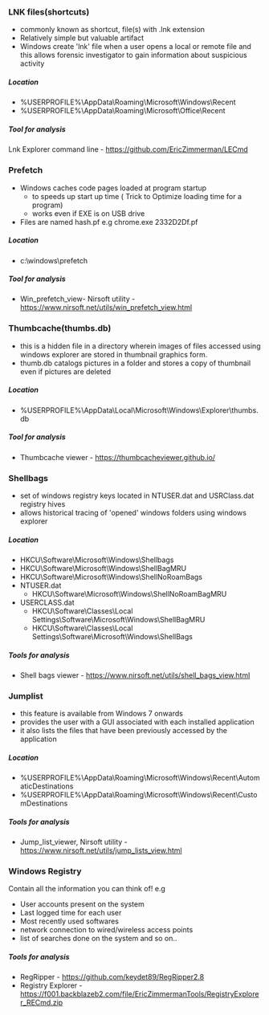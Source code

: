 ### LNK files(shortcuts)
* commonly known as shortcut, file(s) with .lnk extension
* Relatively simple but valuable artifact
* Windows create 'lnk' file when a user opens a local or remote file and this allows forensic investigator to gain information about suspicious activity

##### Location
* \%USERPROFILE%\AppData\Roaming\Microsoft\Windows\Recent
* \%USERPROFILE%\AppData\Roaming\Microsoft\Office\Recent

##### Tool for analysis
Lnk Explorer command line - https://github.com/EricZimmerman/LECmd

### Prefetch
* Windows caches code pages loaded at program startup
  * to speeds up start up time ( Trick to Optimize loading time for a program)
  * works even if EXE is on USB drive
* Files are named <EXE name> hash.pf
 e.g chrome.exe 2332D2Df.pf

##### Location
* c:\windows\prefetch

##### Tool for analysis
* Win_prefetch_view- Nirsoft utility - https://www.nirsoft.net/utils/win_prefetch_view.html

### Thumbcache(thumbs.db)
* this is a hidden file in a directory wherein images of files accessed using windows explorer are stored in thumbnail graphics form.
* thumb.db catalogs pictures in a folder and stores a copy of thumbnail even if pictures are deleted

##### Location
* %USERPROFILE%\AppData\Local\Microsoft\Windows\Explorer\thumbs.db

##### Tool for analysis
* Thumbcache viewer - https://thumbcacheviewer.github.io/

### Shellbags
* set of windows registry keys located in NTUSER.dat and USRClass.dat registry hives
* allows historical tracing of 'opened' windows folders using windows explorer
##### Location
* HKCU\Software\Microsoft\Windows\Shellbags
* HKCU\Software\Microsoft\Windows\ShellBagMRU
* HKCU\Software\Microsoft\Windows\ShellNoRoamBags
* NTUSER.dat
  * HKCU\Software\Microsoft\Windows\ShellNoRoamBagMRU
* USERCLASS.dat
  * HKCU\Software\Classes\Local Settings\Software\Microsoft\Windows\ShellBagMRU
  * HKCU\Software\Classes\Local Settings\Software\Microsoft\Windows\ShellBags
##### Tools for analysis
* Shell bags viewer - https://www.nirsoft.net/utils/shell_bags_view.html

### Jumplist
* this feature is available from Windows 7 onwards
* provides the user with a GUI associated with each installed application
* it also lists the files that have been previously accessed by the application

##### Location
* %USERPROFILE%\AppData\Roaming\Microsoft\Windows\Recent\AutomaticDestinations
* %USERPROFILE%\AppData\Roaming\Microsoft\Windows\Recent\CustomDestinations 

##### Tools for analysis
* Jump_list_viewer, Nirsoft utility - https://www.nirsoft.net/utils/jump_lists_view.html

### Windows Registry
Contain all the information you can think of!
e.g 
* User accounts present on the system
* Last logged time for each user
* Most recently used softwares
* network connection to wired/wireless access points
* list of searches done on the system
and so on..

##### Tools for analysis
* RegRipper - https://github.com/keydet89/RegRipper2.8
* Registry Explorer - https://f001.backblazeb2.com/file/EricZimmermanTools/RegistryExplorer_RECmd.zip
